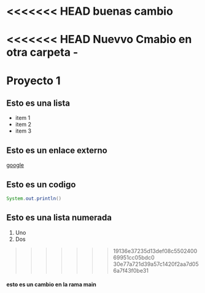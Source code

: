 <<<<<<< HEAD
buenas cambio
=======
<<<<<<< HEAD
Nuevvo Cmabio en otra carpeta -
=======
# Proyecto 1

## Esto es una lista 
* item 1
* item 2
* item 3

## Esto es un enlace externo
[google](http://www.google.es)

## Esto es un codigo 
```java
System.out.println()
```

## Esto es una lista numerada
1. Uno
2. Dos
>>>>>>> 19136e37235d13def08c550240069951cc05bdc0
>>>>>>> 30e77a721d39a57c1420f2aa7d056a7f43f0be31





#### esto es un cambio en la rama main

